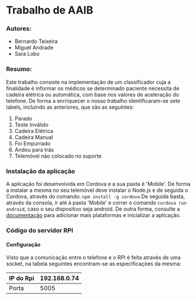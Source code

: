 # Trabalho de AAIB
### Autores:
+ Bernardo Teixeira
+ Miguel Andrade
+ Sara Lobo

### Resumo:
Este trabalho consiste na implementação de um classificador cuja a finalidade é informar os médicos se determinado paciente necessita de cadeira elétrica ou automática, com base nos valores de aceleração do telefone. De forma a enrriquecer o nosso trabalho identificaram-se sete labels, incluindo as anteriores, que são as seguintes:
1. Parado
2. Teste Inválido
3. Cadeira Elétrica
4. Cadeira Manual
5. Foi Empurrado
6. Andou para trás
7. Telemóvel não colocado no suporte

### Instalação da aplicação
A aplicação foi desenvolvida em Cordova e a sua pasta é 'Mobile'. De forma a instalar a mesma no seu telemóvel deve instalar o Node.js e de seguida o Cordova, através do comando:
`npm install -g cordova` De seguida basta, através da consola, ir até à pasta 'Mobile' e correr o comando `cordova run android`, caso o seu dispositivo seja android. De outra forma, consulte a [documentação](https://cordova.apache.org/docs/en/latest/guide/cli/index.html#add-platforms) para adicionar mais plataformas e inicializar a aplicação.

### Código do servidor RPI
#### Configuração 
Visto que a comunicação entre o telefone e o RPI é feita através de uma socket, na tabela seguintes encontram-se as especificações da mesma:

|IP do Rpi| 192.168.0.74|
| ------- | ----------- |
|Porta    | 5005        |
